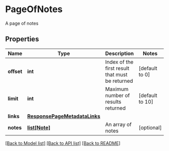 # PageOfNotes

A page of notes
## Properties
Name | Type | Description | Notes
------------ | ------------- | ------------- | -------------
**offset** | **int** | Index of the first result that must be returned | [default to 0]
**limit** | **int** | Maximum number of results returned | [default to 10]
**links** | [**ResponsePageMetadataLinks**](ResponsePageMetadataLinks.md) |  | 
**notes** | [**list[Note]**](Note.md) | An array of notes | [optional] 

[[Back to Model list]](../README.md#documentation-for-models) [[Back to API list]](../README.md#documentation-for-api-endpoints) [[Back to README]](../README.md)


